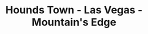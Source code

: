 ---
title: "Hounds Town - Las Vegas - Mountain's Edge"
url: /las-vegas/hounds-town-las-vegas-mountains-edge/
shop: pet
---